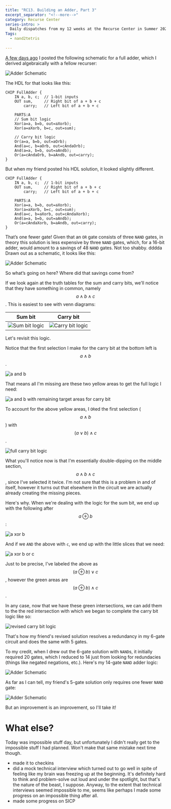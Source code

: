 ```yaml
---
title: "RC13. Building an Adder, Part 3"
excerpt_separator: "<!--more-->"
category: Recurse Center
series-intro: >
  Daily dispatches from my 12 weeks at the Recurse Center in Summer 2023
Tags:
  - nand2tetris
  
---
```


[A few days ago](https://www.datadoodad.com/recurse%20center/RC10/) I posted the following schematic for a full adder, which I derived algebraically with a fellow recurser:

![Adder Schematic](/assets/images/RC10_adder-schematic.jpg)

The HDL for that looks like this:

```
CHIP FullAdder {
    IN a, b, c;  // 1-bit inputs
    OUT sum,     // Right bit of a + b + c
        carry;   // Left bit of a + b + c

    PARTS:A
    // Sum bit logic
    Xor(a=a, b=b, out=aXorb);
    Xor(a=aXorb, b=c, out=sum);

    // Carry bit logic
    Or(a=a, b=b, out=aOrb);
    And(a=c, b=aOrb, out=cAndaOrb);
    And(a=a, b=b, out=aAndb);
    Or(a=cAndaOrb, b=aAndb, out=carry);
}
```

But when my friend posted his HDL solution, it looked slightly different. 

```
CHIP FullAdder {
    IN a, b, c;  // 1-bit inputs
    OUT sum,     // Right bit of a + b + c
        carry;   // Left bit of a + b + c

    PARTS:A
    Xor(a=a, b=b, out=aXorb);
    Xor(a=aXorb, b=c, out=sum);
    And(a=c, b=aXorb, out=cAndaXorb);
    And(a=a, b=b, out=aAndb);
    Or(a=cAndaXorb, b=aAndb, out=carry);
}
```

That’s one fewer gate! Given that an `OR` gate consists of three `NAND` gates, in theory this solution is less expensive by three `NAND` gates, which, for a 16-bit adder, would amount to a savings of 48 `NAND` gates. Not too shabby.
dddda
Drawn out as a schematic, it looks like this:

![Adder Schematic](/assets/images/RC13_adder-schematic-simple.jpg)

So what’s going on here? Where did that savings come from?

If we look again at the truth tables for the sum and carry bits, we'll notice that they have something in common, namely $$ a \land b \land c $$. This is easiest to see with venn diagrams:

Sum bit| Carry bit
--- | ---
![Sum bit logic](/assets/images/RC10_sum-bit.png) | ![Carry bit logic](/assets/images/RC10_carry-bit.png)

Let's revisit this logic.

Notice that the first selection I make for the carry bit at the bottom left is $$ a \land b $$.

![a and b](/assets/images/RC13_adder_1.png)

That means all I'm missing are these two yellow areas to get the full logic I need:

![a and b with remaining target areas for carry bit](/assets/images/RC13_adder_2.png)

To account for the above yellow areas, I `OR`ed the first selection ($$ a \land b $$) with $$ (a \lor b) \land c $$.

![full carry bit logic](/assets/images/RC13_adder_3.png)

What you'll notice now is that I'm essentially double-dipping on the middle section, $$ a \land b \land c $$, since I've selected it twice. I'm not sure that this is a problem in and of itself, however it turns out that elsewhere in the circuit we are actually already creating the missing pieces.

Here's why. When we're dealing with the logic for the sum bit, we end up with the following after $$ a \oplus b $$:

![a xor b](/assets/images/RC13_adder_4.png)

And if we `AND` the above with `c`, we end up with the little slices that we need:

![a xor b or c](/assets/images/RC13_adder_5.png)

Just to be precise, I've labeled the above as $$ (a \oplus b) \lor c $$, however the green areas are $$ (a \oplus b) \land c $$.

In any case, now that we have these green intersections, we can add them to the the red intersection with which we began to complete the carry bit logic like so:

![revised carry bit logic](/assets/images/RC13_adder_6.png)

That's how my friend's revised solution resolves a redundancy in my 6-gate circuit and does the same with 5 gates.

To my credit, when I drew out the 6-gate solution with `NAND`s, it initially required 20 gates, which I reduced to 14 just from looking for redundacies (things like negated negations, etc.). Here's my 14-gate `NAND` adder logic:

![Adder Schematic](/assets/images/RC13_adder-schematic-nand-corrected.jpg)

As far as I can tell, my friend's 5-gate solution only requires one fewer `NAND` gate:

![Adder Schematic](/assets/images/RC13_adder-schematic-nand-improved.jpg)

But an improvement is an improvement, so I'll take it!

# What else?

Today was impossible stuff day, but unfortunately I didn't really get to the impossible stuff I had planned. Won't make that same mistake next time though.

- made it to checkins
- did a mock technical interview which turned out to go well in spite of feeling like my brain was freezing up at the beginning. It's definitely hard to think and problem-solve out loud and under the spotlight, but that's the nature of the beast, I suppose. Anyway, to the extent that technical interviews seemed impossible to me, seems like perhaps I made some progress on an impossible thing after all.
- made some progress on SICP
